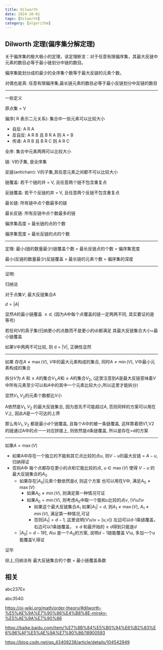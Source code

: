 ```yaml
---
title: Dilworth 
date: 2024-10-01
tags: [Dilworth]
category: [algorithm]
---
```


## Dilworth 定理(偏序集分解定理)

关于偏序集的极大极小的定理，该定理断言：对于任意有限偏序集，其最大反链中元素的数目必等于最小链划分中链的数目。

偏序集能划分成的最少的全序集个数等于最大反链的元素个数。

对偶也是真: 任意有限偏序集,最长链元素的数目必等于最小反链划分中反链的数目

---

一些定义

原点集 = V

偏序( R 表示二元关系): 集合中一些元素可以比较大小

- 自反: A R A
- 反自反: A R B 且 B R A 则 A = B
- 传递: A R B 且 B R C 则 A R C

全序: 集合中元素两两可以比较大小

链: V的子集, 是全序集

反链(antichain): V的子集,其任意元素之间都不可以比较大小

链覆盖: 若干个链的并 = V, 且任意两个链不包含重复点

反链覆盖: 若干个反链的并 = V, 且任意两个反链不包含重复点

最长链: 所有链中点个数最多的链

最长反链: 所有反链中点个数最多的链

偏序集高度 = 最长链的点的个数

偏序集宽度 = 最长反链的点的个数

---

定理: 最小(链的数量最少)链覆盖个数 = 最长反链点的个数 = 偏序集宽度

最小(反链的数量最少)反链覆盖 = 最长链的元素个数 = 偏序集的深度

---

证明:

归纳法

对于点集$V$, 最大反链集合$A$

$d = |A|$

显然$A$的最小链覆盖 $\ge d$, (因为A中每个点覆盖的链一定两两不同, 其实要证的是等号)

若任何$V$的真子集(归纳更小的点数而不是更小的d)都满足 其最大反链集合大小=最小链覆盖

如果V中两两不可比较, 则 d = |V|, 正确性显然

---

如果 存在$A \neq \max(V)$, $V$中的最大元素构成的集合, 同时$A \neq \min(V)$, $V$中最小元素构成的集合

拆分$V$为 $A$ 和$\ge A$的集合$V_1$,$A$和$\le A$的集合$V_2$, (这里注意到$A$是最大反链意味着$V$中所有元素至少可以和$A$中的其中一个元素比较大小,所以这里才能拆分)

显然$V_1,V_2$的元素个数都比V小

A依然是$V_1,V_2$ 的最大反链集合, 因为首先不可能超过$A$, 否则同样的方案可以用在$V$上, 因此$A$是一个可达的上界

那么有$V_1,V_2$ 都是最小d个链覆盖, 且每个$A$中的被一条链覆盖, 这样靠着把V1,V2的链通过A中的点一一对应拼接上, 则依然是d条链覆盖, 所以是存在=d的方案

---

如果$A = \max(V)$

- 如果A中存在一个独立的不能和其它点比较的点$u$, 则$V - u$的最大反链 = $A - u$, 归纳得证
- 否则$A$中 每个点都存在更小的点和它能比较的点, $u\in \max(V)$ 使得 $V - u$ 的最大反链集合的$A_0$
  - 如果存在$|A_0|$元素个数依然是$d$, 则这个方案 也可以用在$V$中, 满足$A_0 \neq \max(V)$
    - 如果$A_0 \neq \min(V)$, 则满足第一种情况可证
    - 如果$A_0 = \min(V)$, 则考虑$A_0$中取一个能和$u$比较的点$v$, (V\u)\v
      - 如果这个最大反链集合$A_1$ 如果$|A_1|=d$, 则$A_1 \neq \max(V)$, $A_1 \neq \min(V)$, 满足第一种情况,可证
      - 否则$|A_1| = d-1$, 这里说明(V\u\v + [u,v]) 左边可以d-1条链覆盖，右边可以1条链覆盖，$\le d$  和最开始的$\ge d$得到只能是$d$
  - $|A_0| = d-1$时, A\u 是一个$A_0$的方案, 说明$d-1$链能覆盖 V\u, 多加一个u 能覆盖V,得证

证毕

综上,归纳法有 最大反链集合的个数 = 最小链覆盖条数

## 相关

abc237Ex

abc354G

<https://oi-wiki.org/math/order-theory/#dilworth-%E5%AE%9A%E7%90%86%E4%B8%8E-mirsky-%E5%AE%9A%E7%90%86>

<https://baike.baidu.com/item/%E7%8B%84%E5%B0%94%E6%B2%83%E6%96%AF%E5%AE%9A%E7%90%86/18900593>

<https://blog.csdn.net/qq_43408238/article/details/104542949>

